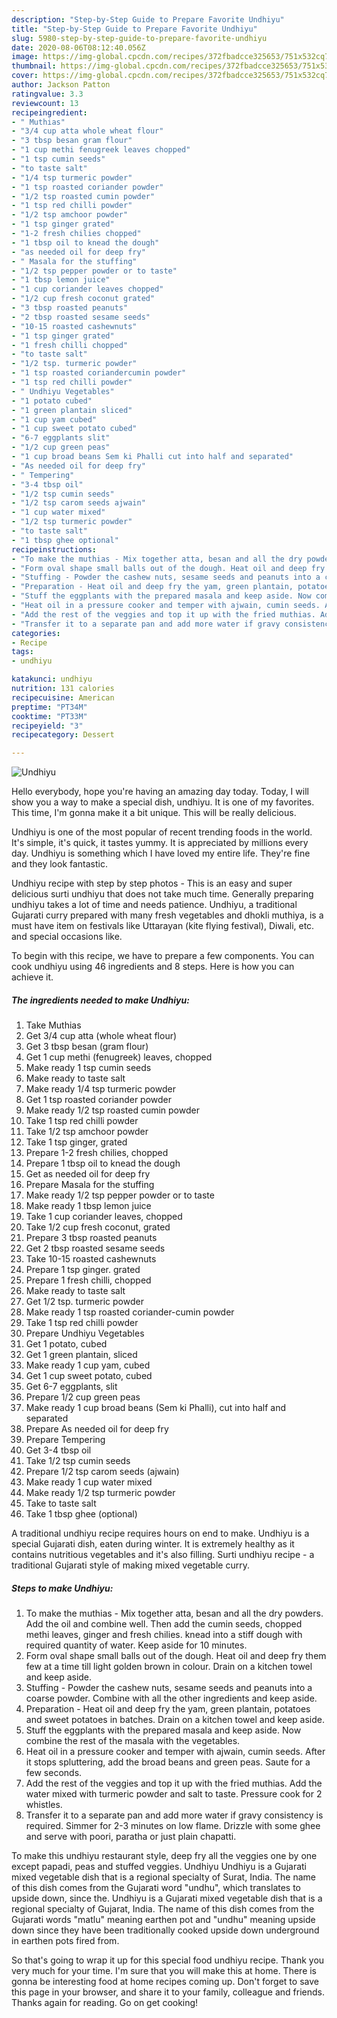 ```yaml
---
description: "Step-by-Step Guide to Prepare Favorite Undhiyu"
title: "Step-by-Step Guide to Prepare Favorite Undhiyu"
slug: 5980-step-by-step-guide-to-prepare-favorite-undhiyu
date: 2020-08-06T08:12:40.056Z
image: https://img-global.cpcdn.com/recipes/372fbadcce325653/751x532cq70/undhiyu-recipe-main-photo.jpg
thumbnail: https://img-global.cpcdn.com/recipes/372fbadcce325653/751x532cq70/undhiyu-recipe-main-photo.jpg
cover: https://img-global.cpcdn.com/recipes/372fbadcce325653/751x532cq70/undhiyu-recipe-main-photo.jpg
author: Jackson Patton
ratingvalue: 3.3
reviewcount: 13
recipeingredient:
- " Muthias"
- "3/4 cup atta whole wheat flour"
- "3 tbsp besan gram flour"
- "1 cup methi fenugreek leaves chopped"
- "1 tsp cumin seeds"
- "to taste salt"
- "1/4 tsp turmeric powder"
- "1 tsp roasted coriander powder"
- "1/2 tsp roasted cumin powder"
- "1 tsp red chilli powder"
- "1/2 tsp amchoor powder"
- "1 tsp ginger grated"
- "1-2 fresh chilies chopped"
- "1 tbsp oil to knead the dough"
- "as needed oil for deep fry"
- " Masala for the stuffing"
- "1/2 tsp pepper powder or to taste"
- "1 tbsp lemon juice"
- "1 cup coriander leaves chopped"
- "1/2 cup fresh coconut grated"
- "3 tbsp roasted peanuts"
- "2 tbsp roasted sesame seeds"
- "10-15 roasted cashewnuts"
- "1 tsp ginger grated"
- "1 fresh chilli chopped"
- "to taste salt"
- "1/2 tsp. turmeric powder"
- "1 tsp roasted coriandercumin powder"
- "1 tsp red chilli powder"
- " Undhiyu Vegetables"
- "1 potato cubed"
- "1 green plantain sliced"
- "1 cup yam cubed"
- "1 cup sweet potato cubed"
- "6-7 eggplants slit"
- "1/2 cup green peas"
- "1 cup broad beans Sem ki Phalli cut into half and separated"
- "As needed oil for deep fry"
- " Tempering"
- "3-4 tbsp oil"
- "1/2 tsp cumin seeds"
- "1/2 tsp carom seeds ajwain"
- "1 cup water mixed"
- "1/2 tsp turmeric powder"
- "to taste salt"
- "1 tbsp ghee optional"
recipeinstructions:
- "To make the muthias - Mix together atta, besan and all the dry powders. Add the oil and combine well. Then add the cumin seeds, chopped methi leaves, ginger and fresh chilies. knead into a stiff dough with required quantity of water. Keep aside for 10 minutes."
- "Form oval shape small balls out of the dough. Heat oil and deep fry them few at a time till light golden brown in colour. Drain on a kitchen towel and keep aside."
- "Stuffing - Powder the cashew nuts, sesame seeds and peanuts into a coarse powder. Combine with all the other ingredients and keep aside."
- "Preparation - Heat oil and deep fry the yam, green plantain, potatoes and sweet potatoes in batches. Drain on a kitchen towel and keep aside."
- "Stuff the eggplants with the prepared masala and keep aside. Now combine the rest of the masala with the vegetables."
- "Heat oil in a pressure cooker and temper with ajwain, cumin seeds. After it stops spluttering, add the broad beans and green peas. Saute for a few seconds."
- "Add the rest of the veggies and top it up with the fried muthias. Add the water mixed with turmeric powder and salt to taste. Pressure cook for 2 whistles."
- "Transfer it to a separate pan and add more water if gravy consistency is required. Simmer for 2-3 minutes on low flame. Drizzle with some ghee and serve with poori, paratha or just plain chapatti."
categories:
- Recipe
tags:
- undhiyu

katakunci: undhiyu 
nutrition: 131 calories
recipecuisine: American
preptime: "PT34M"
cooktime: "PT33M"
recipeyield: "3"
recipecategory: Dessert

---
```



![Undhiyu](https://img-global.cpcdn.com/recipes/372fbadcce325653/751x532cq70/undhiyu-recipe-main-photo.jpg)

Hello everybody, hope you're having an amazing day today. Today, I will show you a way to make a special dish, undhiyu. It is one of my favorites. This time, I'm gonna make it a bit unique. This will be really delicious.

Undhiyu is one of the most popular of recent trending foods in the world. It's simple, it's quick, it tastes yummy. It is appreciated by millions every day. Undhiyu is something which I have loved my entire life. They're fine and they look fantastic.

Undhiyu recipe with step by step photos - This is an easy and super delicious surti undhiyu that does not take much time. Generally preparing undhiyu takes a lot of time and needs patience. Undhiyu, a traditional Gujarati curry prepared with many fresh vegetables and dhokli muthiya, is a must have item on festivals like Uttarayan (kite flying festival), Diwali, etc. and special occasions like.


To begin with this recipe, we have to prepare a few components. You can cook undhiyu using 46 ingredients and 8 steps. Here is how you can achieve it.

<!--inarticleads1-->

##### The ingredients needed to make Undhiyu:

1. Take  Muthias
1. Get 3/4 cup atta (whole wheat flour)
1. Get 3 tbsp besan (gram flour)
1. Get 1 cup methi (fenugreek) leaves, chopped
1. Make ready 1 tsp cumin seeds
1. Make ready to taste salt
1. Make ready 1/4 tsp turmeric powder
1. Get 1 tsp roasted coriander powder
1. Make ready 1/2 tsp roasted cumin powder
1. Take 1 tsp red chilli powder
1. Take 1/2 tsp amchoor powder
1. Take 1 tsp ginger, grated
1. Prepare 1-2 fresh chilies, chopped
1. Prepare 1 tbsp oil to knead the dough
1. Get as needed oil for deep fry
1. Prepare  Masala for the stuffing
1. Make ready 1/2 tsp pepper powder or to taste
1. Make ready 1 tbsp lemon juice
1. Take 1 cup coriander leaves, chopped
1. Take 1/2 cup fresh coconut, grated
1. Prepare 3 tbsp roasted peanuts
1. Get 2 tbsp roasted sesame seeds
1. Take 10-15 roasted cashewnuts
1. Prepare 1 tsp ginger. grated
1. Prepare 1 fresh chilli, chopped
1. Make ready to taste salt
1. Get 1/2 tsp. turmeric powder
1. Make ready 1 tsp roasted coriander-cumin powder
1. Take 1 tsp red chilli powder
1. Prepare  Undhiyu Vegetables
1. Get 1 potato, cubed
1. Get 1 green plantain, sliced
1. Make ready 1 cup yam, cubed
1. Get 1 cup sweet potato, cubed
1. Get 6-7 eggplants, slit
1. Prepare 1/2 cup green peas
1. Make ready 1 cup broad beans (Sem ki Phalli), cut into half and separated
1. Prepare As needed oil for deep fry
1. Prepare  Tempering
1. Get 3-4 tbsp oil
1. Take 1/2 tsp cumin seeds
1. Prepare 1/2 tsp carom seeds (ajwain)
1. Make ready 1 cup water mixed
1. Make ready 1/2 tsp turmeric powder
1. Take to taste salt
1. Take 1 tbsp ghee (optional)


A traditional undhiyu recipe requires hours on end to make. Undhiyu is a special Gujarati dish, eaten during winter. It is extremely healthy as it contains nutritious vegetables and it&#39;s also filling. Surti undhiyu recipe - a traditional Gujarati style of making mixed vegetable curry. 

<!--inarticleads2-->

##### Steps to make Undhiyu:

1. To make the muthias - Mix together atta, besan and all the dry powders. Add the oil and combine well. Then add the cumin seeds, chopped methi leaves, ginger and fresh chilies. knead into a stiff dough with required quantity of water. Keep aside for 10 minutes.
1. Form oval shape small balls out of the dough. Heat oil and deep fry them few at a time till light golden brown in colour. Drain on a kitchen towel and keep aside.
1. Stuffing - Powder the cashew nuts, sesame seeds and peanuts into a coarse powder. Combine with all the other ingredients and keep aside.
1. Preparation - Heat oil and deep fry the yam, green plantain, potatoes and sweet potatoes in batches. Drain on a kitchen towel and keep aside.
1. Stuff the eggplants with the prepared masala and keep aside. Now combine the rest of the masala with the vegetables.
1. Heat oil in a pressure cooker and temper with ajwain, cumin seeds. After it stops spluttering, add the broad beans and green peas. Saute for a few seconds.
1. Add the rest of the veggies and top it up with the fried muthias. Add the water mixed with turmeric powder and salt to taste. Pressure cook for 2 whistles.
1. Transfer it to a separate pan and add more water if gravy consistency is required. Simmer for 2-3 minutes on low flame. Drizzle with some ghee and serve with poori, paratha or just plain chapatti.


To make this undhiyu restaurant style, deep fry all the veggies one by one except papadi, peas and stuffed veggies. Undhiyu Undhiyu is a Gujarati mixed vegetable dish that is a regional specialty of Surat, India. The name of this dish comes from the Gujarati word &#34;undhu&#34;, which translates to upside down, since the. Undhiyu is a Gujarati mixed vegetable dish that is a regional specialty of Gujarat, India. The name of this dish comes from the Gujarati words &#34;matlu&#34; meaning earthen pot and &#34;undhu&#34; meaning upside down since they have been traditionally cooked upside down underground in earthen pots fired from. 

So that's going to wrap it up for this special food undhiyu recipe. Thank you very much for your time. I'm sure that you will make this at home. There is gonna be interesting food at home recipes coming up. Don't forget to save this page in your browser, and share it to your family, colleague and friends. Thanks again for reading. Go on get cooking!
